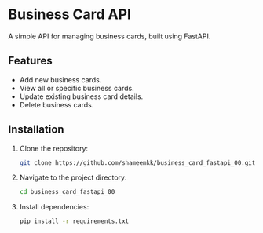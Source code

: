 # Business Card API

A simple API for managing business cards, built using FastAPI.

## Features
- Add new business cards.
- View all or specific business cards.
- Update existing business card details.
- Delete business cards.

## Installation
1. Clone the repository:
   ```bash
   git clone https://github.com/shameemkk/business_card_fastapi_00.git
   ```
2. Navigate to the project directory:
   ```bash
   cd business_card_fastapi_00
   ```
3. Install dependencies:
   ```bash
   pip install -r requirements.txt
   ```
